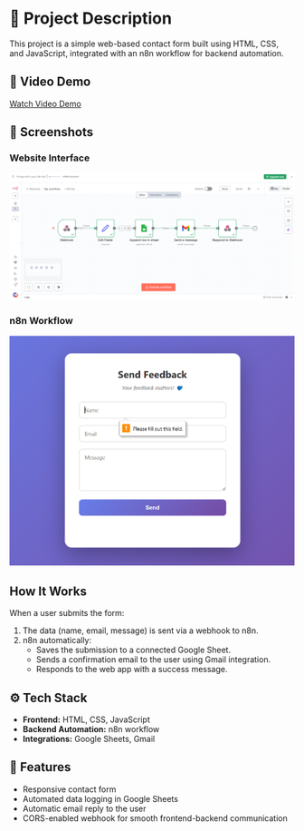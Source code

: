 # 📝 Project Description

This project is a simple web-based contact form built using HTML, CSS, and JavaScript, integrated with an n8n workflow for backend automation.

## 🎥 Video Demo

[Watch Video Demo](./Demo.mp4)

## 📸 Screenshots

### Website Interface
![Contact Form Screenshot](./My_workflow_Screenshot.png)

### n8n Workflow
![n8n Workflow Screenshot](./website_Screenshot.png)

## How It Works

When a user submits the form:

1. The data (name, email, message) is sent via a webhook to n8n.
2. n8n automatically:
   * Saves the submission to a connected Google Sheet.
   * Sends a confirmation email to the user using Gmail integration.
   * Responds to the web app with a success message.

## ⚙️ Tech Stack

* **Frontend:** HTML, CSS, JavaScript
* **Backend Automation:** n8n workflow
* **Integrations:** Google Sheets, Gmail

## 🚀 Features

* Responsive contact form
* Automated data logging in Google Sheets
* Automatic email reply to the user
* CORS-enabled webhook for smooth frontend-backend communication
